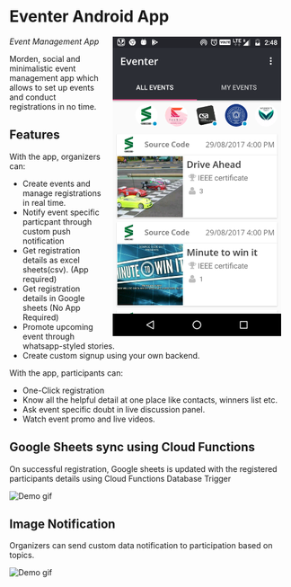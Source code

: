 # Eventer Android App

<img src="screenshots/eventer_main.png" width="300" align="right" hspace="20">

*Event Management App*

Morden, social and minimalistic event management app which allows to set up events 
and conduct registrations in no time.

<h2>Features</h2>

With the app, organizers can:

- Create events and manage registrations in real time.
- Notify event specific particpant through custom push notification
- Get registration details as excel sheets(csv). (App required)
- Get registration details in Google sheets (No App Required)
- Promote upcoming event through whatsapp-styled stories.
- Create custom signup using your own backend.

With the app, participants can:

- One-Click registration
- Know all the helpful detail at one place like contacts, winners list etc.
- Ask event specific doubt in live discussion panel.
- Watch event promo and live videos.

<h2>Google Sheets sync using Cloud Functions</h2>

On successful registration, Google sheets is updated with the registered participants details using Cloud Functions Database Trigger

![Demo gif](https://github.com/gulzar1996/eventer-app/blob/master/screenshots/eventer_cloud_trigger.gif)


<h2>Image Notification</h2>

Organizers can send custom data notification to participation based on topics.

![Demo gif](https://github.com/gulzar1996/eventer-app/blob/master/screenshots/eventer_notification.jpg)


